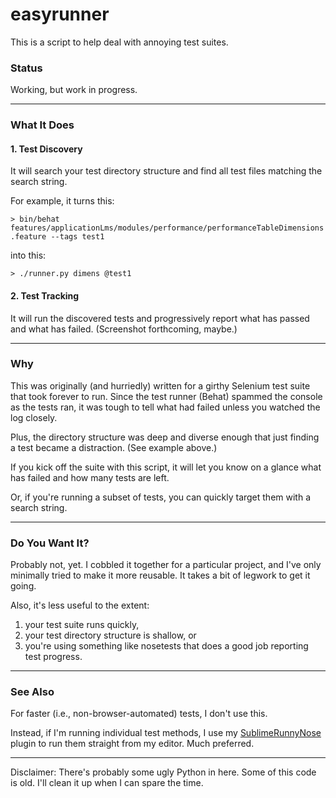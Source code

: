 easyrunner
==========

This is a script to help deal with annoying test suites.

### Status
Working, but work in progress.

---

### What It Does

#### 1. Test Discovery

It will search your test directory structure and find all test files matching the search string.

For example, it turns this:

`> bin/behat features/applicationLms/modules/performance/performanceTableDimensions.feature --tags test1`

into this:

`> ./runner.py dimens @test1`

#### 2. Test Tracking

It will run the discovered tests and progressively report what has passed and what has failed. (Screenshot forthcoming, maybe.)

---

### Why
This was originally (and hurriedly) written for a girthy Selenium test suite that took forever to run. Since the test runner (Behat) spammed the console as the tests ran, it was tough to tell what had failed unless you watched the log closely.

Plus, the directory structure was deep and diverse enough that just finding a test became a distraction. (See example above.)

If you kick off the suite with this script, it will let you know on a glance what has failed and how many tests are left.

Or, if you're running a subset of tests, you can quickly target them with a search string.

---

### Do You Want It?
Probably not, yet. I cobbled it together for a particular project, and I've only minimally tried to make it more reusable. It takes a bit of legwork to get it going.

Also, it's less useful to the extent:

1. your test suite runs quickly,
2. your test directory structure is shallow, or
2. you're using something like nosetests that does a good job reporting test progress.

---

### See Also

For faster (i.e., non-browser-automated) tests, I don't use this.

Instead, if I'm running individual test methods, I use my [SublimeRunnyNose](https://github.com/harveyr/SublimeRunnyNose) plugin to run them straight from my editor. Much preferred.

---

Disclaimer: There's probably some ugly Python in here. Some of this code is old. I'll clean it up when I can spare the time.
